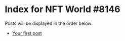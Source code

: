 # Index for NFT World #8146
Posts will be displayed in the order below:

- [Your first post](./001-first.md)

